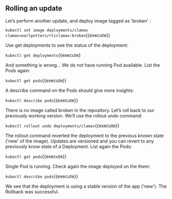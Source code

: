 ## Rolling an update

Let’s perform another update, and deploy image tagged as 'broken' :

`kubectl set image deployments/clamav clamav=earlpotters/rticlamav:broken`{{execute}}

Use get deployments to see the status of the deployment:

`kubectl get deployments`{{execute}

And something is wrong… We do not have running Pod available. List the Pods again:

`kubectl get pods`{{execute}}

A describe command on the Pods should give more insights:

`kubectl describe pods`{{execute}}

There is no image called broken in the repository. Let’s roll back to our previously working version. We’ll use the rollout undo command:

`kubectl rollout undo deployments/clamav`{{execute}}

The rollout command reverted the deployment to the previous known state ('new' of the image). Updates are versioned and you can revert to any previously know state of a Deployment. List again the Pods:

`kubectl get pods`{{execute}}

Single Pod is running. Check again the image deployed on the them:

`kubectl describe pods`{{execute}}

We see that the deployment is using a stable version of the app ('new'). The Rollback was successful.

